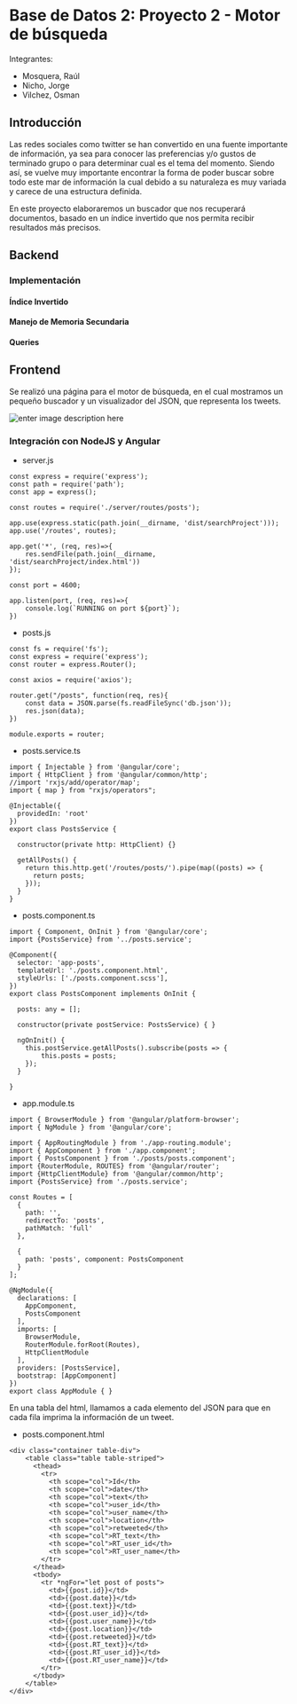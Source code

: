 # Base de Datos 2: Proyecto 2 - Motor de búsqueda

Integrantes:
* Mosquera, Raúl
* Nicho, Jorge
* Vilchez, Osman

## Introducción
Las redes sociales como twitter se han convertido en una fuente importante de información, ya sea para conocer las preferencias y/o gustos de terminado grupo o para determinar cual es el tema del momento. Siendo así, se vuelve muy importante encontrar la forma de poder buscar sobre todo este mar de información la cual debido a su naturaleza es muy variada y carece de una estructura definida.

En este proyecto elaboraremos un buscador que nos recuperará documentos, basado en un índice invertido que nos permita recibir resultados más precisos.
##  Backend

### Implementación

#### Índice Invertido

#### Manejo de Memoria Secundaria

#### Queries

##  Frontend
Se realizó una página para el motor de búsqueda, en el cual mostramos un pequeño buscador y un visualizador del JSON, que representa los tweets.

![enter image description here](https://raw.githubusercontent.com/THEFLILUX/GG_SEARCH_BD2/main/searchEngine.PNG)

### Integración con NodeJS y Angular

* server.js
```
const express = require('express');
const path = require('path');
const app = express();

const routes = require('./server/routes/posts');

app.use(express.static(path.join(__dirname, 'dist/searchProject')));
app.use('/routes', routes);

app.get('*', (req, res)=>{
    res.sendFile(path.join(__dirname, 'dist/searchProject/index.html'))
});

const port = 4600;

app.listen(port, (req, res)=>{
    console.log(`RUNNING on port ${port}`);
})
```

* posts.js
```
const fs = require('fs');
const express = require('express');
const router = express.Router();

const axios = require('axios');

router.get("/posts", function(req, res){
    const data = JSON.parse(fs.readFileSync('db.json'));
    res.json(data);
})

module.exports = router;
```

* posts.service.ts
```
import { Injectable } from '@angular/core';
import { HttpClient } from '@angular/common/http';
//import 'rxjs/add/operator/map';
import { map } from "rxjs/operators";

@Injectable({
  providedIn: 'root'
})
export class PostsService {

  constructor(private http: HttpClient) {}

  getAllPosts() {
    return this.http.get('/routes/posts/').pipe(map((posts) => {
      return posts;
    }));
  }
}
```

* posts.component.ts
```
import { Component, OnInit } from '@angular/core';
import {PostsService} from '../posts.service';

@Component({
  selector: 'app-posts',
  templateUrl: './posts.component.html',
  styleUrls: ['./posts.component.scss'],
})
export class PostsComponent implements OnInit {

  posts: any = [];

  constructor(private postService: PostsService) { }

  ngOnInit() {
    this.postService.getAllPosts().subscribe(posts => {
        this.posts = posts;
    });
  }

}
```


* app.module.ts
```
import { BrowserModule } from '@angular/platform-browser';
import { NgModule } from '@angular/core';

import { AppRoutingModule } from './app-routing.module';
import { AppComponent } from './app.component';
import { PostsComponent } from './posts/posts.component';
import {RouterModule, ROUTES} from '@angular/router';
import {HttpClientModule} from '@angular/common/http';
import {PostsService} from './posts.service';

const Routes = [
  {
    path: '',
    redirectTo: 'posts',
    pathMatch: 'full'
  },

  {
    path: 'posts', component: PostsComponent
  }
];

@NgModule({
  declarations: [
    AppComponent,
    PostsComponent
  ],
  imports: [
    BrowserModule,
    RouterModule.forRoot(Routes),
    HttpClientModule
  ],
  providers: [PostsService],
  bootstrap: [AppComponent]
})
export class AppModule { }
```

En una tabla del html, llamamos a cada elemento del JSON para que en cada fila imprima la información de un tweet.

* posts.component.html
```
<div class="container table-div">
    <table class="table table-striped">
      <thead>
        <tr>
          <th scope="col">Id</th>
          <th scope="col">date</th>
          <th scope="col">text</th>
          <th scope="col">user_id</th>
          <th scope="col">user_name</th>
          <th scope="col">location</th>
          <th scope="col">retweeted</th>
          <th scope="col">RT_text</th>
          <th scope="col">RT_user_id</th>
          <th scope="col">RT_user_name</th>
        </tr>
      </thead>
      <tbody>
        <tr *ngFor="let post of posts">
          <td>{{post.id}}</td>
          <td>{{post.date}}</td>
          <td>{{post.text}}</td>
          <td>{{post.user_id}}</td>
          <td>{{post.user_name}}</td>
          <td>{{post.location}}</td>
          <td>{{post.retweeted}}</td>
          <td>{{post.RT_text}}</td>
          <td>{{post.RT_user_id}}</td>
          <td>{{post.RT_user_name}}</td>
        </tr>
      </tbody>
    </table>
</div>
```
